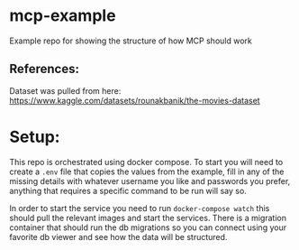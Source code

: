 # mcp-example
Example repo for showing the structure of how MCP should work

## References:
Dataset was pulled from here: https://www.kaggle.com/datasets/rounakbanik/the-movies-dataset

# Setup:
This repo is orchestrated using docker compose. To start you will need to create a `.env` file that copies the values from the example, fill in any of the missing details with whatever username you like and passwords you prefer, anything that requires a specific command to be run will say so.


In order to start the service you need to run `docker-compose watch` this should pull the relevant images and start the services. There is a migration container that should run the db migrations so you can connect using your favorite db viewer and see how the data will be structured.